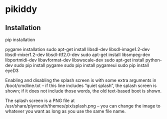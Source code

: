 # pikiddy

## Installation

pip installation

pygame installation
	sudo apt-get install libsdl-dev libsdl-image1.2-dev libsdl-mixer1.2-dev libsdl-ttf2.0-dev 
	sudo apt-get install libsmpeg-dev libportmidi-dev libavformat-dev libswscale-dev
	sudo apt-get install python-dev
	sudo pip install pygame
	sudo pip install pygameui
	sudo pip install eyeD3
	
Enabling and disabling the splash screen is with some extra arguments in /boot/cmdline.txt – if this line includes “quiet splash”, the splash screen is shown; if it does not include those words, the old text-based boot is shown.

The splash screen is a PNG file at /usr/share/plymouth/themes/pix/splash.png – you can change the image to whatever you want as long as you use the same file name.
